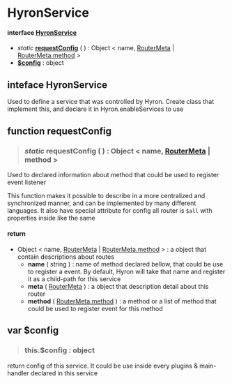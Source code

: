 # HyronService

#### interface [**HyronService**](hyronservice.md#interface-HyronService)

* _static_ [**requestConfig**](hyronservice.md#function-requestconfig) \( \) : Object &lt; name, [RouterMeta](https://github.com/hyron-group/reference/tree/94b6e23bec0221c1acba3e4016612b6849483786/api-reference/RouterMeta/README.md) \| [RouterMeta.method](https://github.com/hyron-group/reference/tree/94b6e23bec0221c1acba3e4016612b6849483786/api-reference/RouterMeta/README.md#var-method) &gt;
* [**$config**](hyronservice.md) : object

## inteface **HyronService**

Used to define a service that was controlled by Hyron. Create class that implement this, and declare it in Hyron.enableServices to use

## function requestConfig

> ### _static_ **requestConfig** \( \) :  Object &lt; name, [RouterMeta](https://github.com/hyron-group/reference/tree/94b6e23bec0221c1acba3e4016612b6849483786/api-reference/RouterMeta/README.md) \| method &gt;

Used to declared information about method that could be used to register event listener

This function makes it possible to describe in a more centralized and synchronized manner, and can be implemented by many different languages. It also have special attribute for config all router is `$all` with properties inside like the same

#### **return**

* Object &lt; name, [RouterMeta](https://github.com/hyron-group/reference/tree/94b6e23bec0221c1acba3e4016612b6849483786/api-reference/RouterMeta.md) \| [RouterMeta.method](https://github.com/hyron-group/reference/tree/94b6e23bec0221c1acba3e4016612b6849483786/api-reference/RouterMeta/README.md#var-method) &gt; : a object that contain descriptions about routes
  * **name** \( string \) : name of method declared bellow, that could be use to register a event. By default, Hyron will take that name and register it as a child-path for this service
  * **meta** \( [RouterMeta](https://github.com/hyron-group/reference/tree/94b6e23bec0221c1acba3e4016612b6849483786/api-reference/RouterMeta.md) \) : a object that description detail about this router
  * **method** \( [RouterMeta.method](https://github.com/hyron-group/reference/tree/94b6e23bec0221c1acba3e4016612b6849483786/api-reference/RouterMeta/README.md#var-method) \) : a method or a list of method that could be used to register event for this method

## var $config

> ### this.**$config** : object

return config of this service. It could be use inside every plugins & main-handler declared in this service

